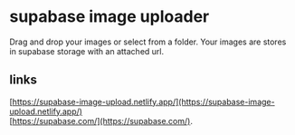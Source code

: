 # supabase image uploader

Drag and drop your images or select from a folder. Your images are stores in supabase storage with an attached url.

## links
[https://supabase-image-upload.netlify.app/](https://supabase-image-upload.netlify.app/) <br/>
[https://supabase.com/](https://supabase.com/).
